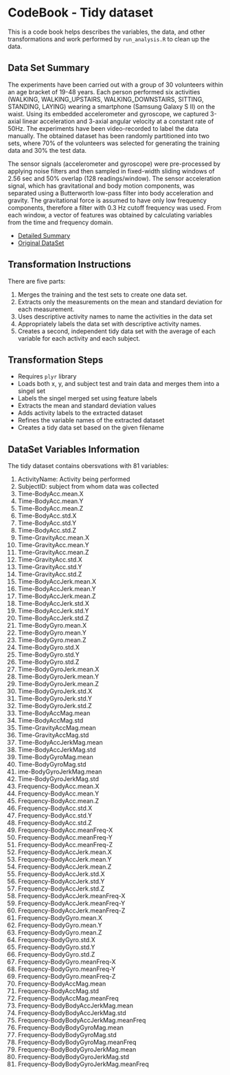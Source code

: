 # CodeBook - Tidy dataset

This is a code book helps describes the variables, the data, and other transformations and work performed by `run_analysis.R` to clean up the data.

## Data Set Summary

The experiments have been carried out with a group of 30 volunteers within an age bracket of 19-48 years. Each person performed six activities (WALKING, WALKING_UPSTAIRS, WALKING_DOWNSTAIRS, SITTING, STANDING, LAYING) wearing a smartphone (Samsung Galaxy S II) on the waist. Using its embedded accelerometer and gyroscope, we captured 3-axial linear acceleration and 3-axial angular velocity at a constant rate of 50Hz. The experiments have been video-recorded to label the data manually. The obtained dataset has been randomly partitioned into two sets, where 70% of the volunteers was selected for generating the training data and 30% the test data. 

The sensor signals (accelerometer and gyroscope) were pre-processed by applying noise filters and then sampled in fixed-width sliding windows of 2.56 sec and 50% overlap (128 readings/window). The sensor acceleration signal, which has gravitational and body motion components, was separated using a Butterworth low-pass filter into body acceleration and gravity. The gravitational force is assumed to have only low frequency components, therefore a filter with 0.3 Hz cutoff frequency was used. From each window, a vector of features was obtained by calculating variables from the time and frequency domain.

* [Detailed Summary](http://archive.ics.uci.edu/ml/datasets/Human+Activity+Recognition+Using+Smartphones)
* [Original DataSet](https://d396qusza40orc.cloudfront.net/getdata%2Fprojectfiles%2FUCI%20HAR%20Dataset.zip )

## Transformation Instructions

There are five parts:

1. Merges the training and the test sets to create one data set.
2. Extracts only the measurements on the mean and standard deviation for each measurement.
3. Uses descriptive activity names to name the activities in the data set
4. Appropriately labels the data set with descriptive activity names.
5. Creates a second, independent tidy data set with the average of each variable for each activity and each subject.

## Transformation Steps

* Requires `plyr` library
* Loads both x, y, and subject test and train data and merges them into a singel set
* Labels the singel merged set using feature labels
* Extracts the mean and standard deviation values
* Adds activity labels to the extracted dataset
* Refines the variable names of the extracted dataset
* Creates a tidy data set based on the given filename

## DataSet Variables Information

The tidy dataset contains obersvations with 81 variables:

1. ActivityName: Activity being performed
2. SubjectID: subject from whom data was collected
3. Time-BodyAcc.mean.X
4. Time-BodyAcc.mean.Y
5. Time-BodyAcc.mean.Z
6. Time-BodyAcc.std.X
7. Time-BodyAcc.std.Y
8. Time-BodyAcc.std.Z
9. Time-GravityAcc.mean.X
10. Time-GravityAcc.mean.Y
11. Time-GravityAcc.mean.Z
12. Time-GravityAcc.std.X
13. Time-GravityAcc.std.Y
14. Time-GravityAcc.std.Z
15. Time-BodyAccJerk.mean.X
16. Time-BodyAccJerk.mean.Y
17. Time-BodyAccJerk.mean.Z
18. Time-BodyAccJerk.std.X
19. Time-BodyAccJerk.std.Y
20. Time-BodyAccJerk.std.Z
21. Time-BodyGyro.mean.X
22. Time-BodyGyro.mean.Y
23. Time-BodyGyro.mean.Z
24. Time-BodyGyro.std.X
25. Time-BodyGyro.std.Y
26. Time-BodyGyro.std.Z
27. Time-BodyGyroJerk.mean.X
28. Time-BodyGyroJerk.mean.Y
29. Time-BodyGyroJerk.mean.Z
30. Time-BodyGyroJerk.std.X
31. Time-BodyGyroJerk.std.Y
32. Time-BodyGyroJerk.std.Z
33. Time-BodyAccMag.mean
34. Time-BodyAccMag.std
35. Time-GravityAccMag.mean
36. Time-GravityAccMag.std
37. Time-BodyAccJerkMag.mean
38. Time-BodyAccJerkMag.std
39. Time-BodyGyroMag.mean
40. Time-BodyGyroMag.std
41. ime-BodyGyroJerkMag.mean
42. Time-BodyGyroJerkMag.std
43. Frequency-BodyAcc.mean.X
44. Frequency-BodyAcc.mean.Y
45. Frequency-BodyAcc.mean.Z
46. Frequency-BodyAcc.std.X
47. Frequency-BodyAcc.std.Y
48. Frequency-BodyAcc.std.Z
49. Frequency-BodyAcc.meanFreq-X
50. Frequency-BodyAcc.meanFreq-Y
51. Frequency-BodyAcc.meanFreq-Z
52. Frequency-BodyAccJerk.mean.X
53. Frequency-BodyAccJerk.mean.Y
54. Frequency-BodyAccJerk.mean.Z
55. Frequency-BodyAccJerk.std.X
56. Frequency-BodyAccJerk.std.Y
57. Frequency-BodyAccJerk.std.Z
58. Frequency-BodyAccJerk.meanFreq-X
59. Frequency-BodyAccJerk.meanFreq-Y
60. Frequency-BodyAccJerk.meanFreq-Z
61. Frequency-BodyGyro.mean.X
62. Frequency-BodyGyro.mean.Y
63. Frequency-BodyGyro.mean.Z
64. Frequency-BodyGyro.std.X
65. Frequency-BodyGyro.std.Y
66. Frequency-BodyGyro.std.Z
67. Frequency-BodyGyro.meanFreq-X
68. Frequency-BodyGyro.meanFreq-Y
69. Frequency-BodyGyro.meanFreq-Z
70. Frequency-BodyAccMag.mean
71. Frequency-BodyAccMag.std
72. Frequency-BodyAccMag.meanFreq
73. Frequency-BodyBodyAccJerkMag.mean
74. Frequency-BodyBodyAccJerkMag.std
75. Frequency-BodyBodyAccJerkMag.meanFreq
76. Frequency-BodyBodyGyroMag.mean
77. Frequency-BodyBodyGyroMag.std
78. Frequency-BodyBodyGyroMag.meanFreq
79. Frequency-BodyBodyGyroJerkMag.mean
80. Frequency-BodyBodyGyroJerkMag.std
81. Frequency-BodyBodyGyroJerkMag.meanFreq